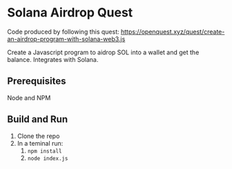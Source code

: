 # Solana Airdrop Quest

Code produced by following this quest: https://openquest.xyz/quest/create-an-airdrop-program-with-solana-web3.js

Create a Javascript program to aidrop SOL into a wallet and get the balance. Integrates with Solana.

## Prerequisites
Node and NPM

## Build and Run
1. Clone the repo
2. In a teminal run:
    1. `npm install`
    2. `node index.js`

